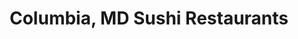 ---
layout: city
title: Columbia, MD Sushi Restaurants
permalink: /maryland/columbia/
stateAbbr: MD
stateName: Maryland
cityName: Columbia

---